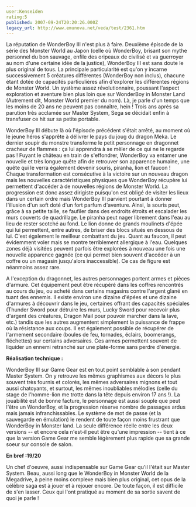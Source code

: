 ```yaml
---
user:Kenseiden
rating:5
published: 2007-09-24T20:20:26.000Z
legacy_url: http://www.emunova.net/veda/test/2361.htm
---
```

La réputation de WonderBoy III n'est plus à faire. Deuxième épisode de la série des Monster World au Japon (celle où WonderBoy, brisant son mythe personnel du bon sauvage, enfile des oripeaux de civilisé et va guerroyer au nom d'une certaine idée de la justice), WonderBoy III est sans doute le plus original de tous. La principale particularité est qu'on y incarne successivement 5 créatures différentes (WonderBoy non inclus), chacune étant dotée de capacités particulières afin d'explorer les différentes régions de Monster World. Un système assez révolutionnaire, poussant l'aspect exploration et aventure bien plus loin que sur WonderBoy in Monster Land (Autrement dit, Monster World premier du nom). Là, je parle d'un temps que les moins de 20 ans ne peuvent pas connaître, hein ! Trois ans après sa parution très acclamée sur Master System, Sega se décidait enfin à transfuser ce hit sur sa petite portable.  

  

WonderBoy III débute là où l'épisode précédent s'était arrêté, au moment où le jeune héros s'apprête à délivrer le pays du joug du dragon Meka. Le dernier soupir du monstre transforme le petit personnage en dragonnet cracheur de flammes : ça lui apprendra à se mêler de ce qui ne le regarde pas ! Fuyant le château en train de s'effondrer, WonderBoy va entamer une nouvelle et très longue quête afin de retrouver son apparence humaine, une quête qui le verra également devenir souris, piranha, lion et faucon ! Chaque transformation est consécutive à la victoire sur un nouveau dragon mais les nouvelles caractéristiques physiques que WonderBoy récupère lui permettent d'accéder à de nouvelles régions de Monster World. La progression est donc assez dirigiste puisqu'on est obligé de visiter les lieux dans un certain ordre mais WonderBoy III parvient pourtant à donner l'illusion d'un soft doté d'un fort parfum d'aventure. Ainsi, la souris peut, grâce à sa petite taille, se faufiler dans des endroits étroits et escalader les murs couverts de quadrillage. Le piranha peut nager librement dans l'eau au lieu de rester scotché au fond. Le lion donne de grands moulinets d'épée qui lui permettent, entre autres, de briser des blocs situés en dessous de lui. C'est également le meilleur combattant du jeu. Quant au faucon, il peut évidemment voler mais se montre terriblement allergique à l'eau. Quelques zones déjà visitées peuvent parfois être explorées à nouveau une fois une nouvelle apparence gagnée (ce qui permet bien souvent d'accéder à un coffre ou un magasin jusqu'alors inaccessible). Ce cas de figure est néanmoins assez rare.  

  

A l'exception du dragonnet, les autres personnages portent armes et pièces d'armure. Cet équipement peut être récupéré dans les coffres rencontrés au cours du jeu, ou acheté dans certains magasins contre l'argent glané en tuant des ennemis. Il existe environ une dizaine d'épées et une dizaine d'armures à découvrir dans le jeu, certaines offrant des capacités spéciales (Thunder Sword pour détruire les murs, Lucky Sword pour recevoir plus d'argent des créatures, Dragon Mail pour pouvoir marcher dans la lave, etc.) tandis que les autres augmentent simplement la puissance de frappe où la résistance aux coups. Il est également possible de récupérer de l'armement secondaire (boules de feu, tornades, éclairs, boomerangs, fléchettes) sur certains adversaires. Ces armes permettent souvent de liquider un ennemi retranché sur une plate-forme sans perdre d'énergie.  

  

**Réalisation technique :**  

WonderBoy III sur Game Gear est en tout point semblable à son pendant Master System. On y retrouve les mêmes graphismes aux décors le plus souvent très fournis et colorés, les mêmes adversaires mignons et tout aussi chatoyants, et surtout, les mêmes inoubliables mélodies (celle du stage de l'homme-lion me trotte dans la tête depuis environ 17 ans !). La jouabilité est de bonne facture, le personnage est aussi souple que peut l'être un WonderBoy, et la progression réserve nombre de passages ardus mais jamais infranchissables. Le système de mot de passe (et la sauvegarde en émulation) le rendent de toute façon moins frustrant que WonderBoy in Monster land. La seule différence réelle entre les deux versions -- et encore cela n'est-il peut être qu'une impression -- tient à ce que la version Game Gear me semble légèrement plus rapide que sa grande soeur sur console de salon.  

  

**En bref :19/20**  

Un chef d'oeuvre, aussi indispensable sur Game Gear qu'il l'était sur Master System. Beau, aussi long que le WonderBoy in Monster World de la Megadrive, à peine moins complexe mais bien plus original, cet opus de la célèbre saga est à jouer et à rejouer encore. De toute façon, il est difficile de s'en lasser. Ceux qui l'ont pratiqué au moment de sa sortie savent de quoi je parle !